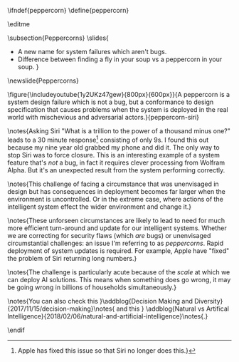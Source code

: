\ifndef{peppercorn}
\define{peppercorn}

\editme

\subsection{Peppercorns}
\slides{
* A new name for system failures which aren't bugs.
* Difference between finding a fly in your soup vs a peppercorn in your soup. 
}

\newslide{Peppercorns}

\figure{\includeyoutube{1y2UKz47gew}{800px}{600px}}{A peppercorn is a system design failure which is not a bug, but a conformance to design specification that causes problems when the system is deployed in the real world with mischevious and adversarial actors.}{peppercorn-siri}

\notes{Asking Siri "What is a trillion to the power of a thousand minus one?" leads to a 30 minute response[^fixed] consisting of only 9s. I found this out because my nine year old grabbed my phone and did it. The only way to stop Siri was to force closure. This is an interesting example of a system feature that's *not* a bug, in fact it requires clever processing from Wolfram Alpha. But it's an unexpected result from the system performing correctly.

[^fixed]: Apple has fixed this issue so that Siri no longer does this.}

\notes{This challenge of facing a circumstance that was unenvisaged in design but has consequences in deployment becomes far larger when the environment is uncontrolled. Or in the extreme case, where actions of the intelligent system effect the wider environment and change it.}

\notes{These unforseen circumstances are likely to lead to need for much more efficient turn-around and update for our intelligent systems. Whether we are correcting for security flaws (which *are* bugs) or unenvisaged circumstantial challenges: an issue I'm referring to as *peppercorns*. Rapid deployment of system updates is required. For example, Apple have "fixed" the problem of Siri returning long numbers.}

\notes{The challenge is particularly acute because of the *scale* at which we can deploy AI solutions. This means when something does go wrong, it may be going wrong in billions of households simultaneously.}


\notes{You can also check this }\addblog{Decision Making and Diversity}{2017/11/15/decision-making}\notes{ and this }
\addblog{Natural vs Artifical Intelligence}{2018/02/06/natural-and-artificial-intelligence}\notes{.}

\endif
